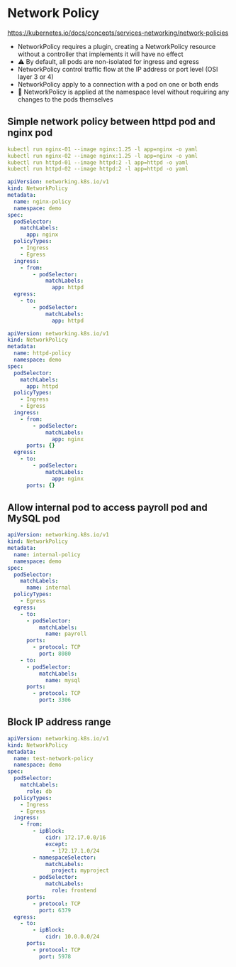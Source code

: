 # Network Policy

https://kubernetes.io/docs/concepts/services-networking/network-policies

* NetworkPolicy requires a plugin, creating a NetworkPolicy resource without a controller that implements it will have no effect
* ⚠️ By default, all pods are non-isolated for ingress and egress
* NetworkPolicy control traffic flow at the IP address or port level (OSI layer 3 or 4)
* NetworkPolicy apply to a connection with a pod on one or both ends
* 🦊 NetworkPolicy is applied at the namespace level without requiring any changes to the pods themselves

## Simple network policy between httpd pod and nginx pod

```yaml
kubectl run nginx-01 --image nginx:1.25 -l app=nginx -o yaml
kubectl run nginx-02 --image nginx:1.25 -l app=nginx -o yaml
kubectl run httpd-01 --image httpd:2 -l app=httpd -o yaml
kubectl run httpd-02 --image httpd:2 -l app=httpd -o yaml
```

```yaml
apiVersion: networking.k8s.io/v1
kind: NetworkPolicy
metadata:
  name: nginx-policy
  namespace: demo
spec:
  podSelector:
    matchLabels:
      app: nginx
  policyTypes:
    - Ingress
    - Egress
  ingress:
    - from:
        - podSelector:
            matchLabels:
              app: httpd
  egress:
    - to:
        - podSelector:
            matchLabels:
              app: httpd
```

```yaml
apiVersion: networking.k8s.io/v1
kind: NetworkPolicy
metadata:
  name: httpd-policy
  namespace: demo
spec:
  podSelector:
    matchLabels:
      app: httpd
  policyTypes:
    - Ingress
    - Egress
  ingress:
    - from:
        - podSelector:
            matchLabels:
              app: nginx
      ports: {}
  egress:
    - to:
        - podSelector:
            matchLabels:
              app: nginx
      ports: {}
```

## Allow internal pod to access payroll pod and MySQL pod

```yaml
apiVersion: networking.k8s.io/v1
kind: NetworkPolicy
metadata:
  name: internal-policy
  namespace: demo
spec:
  podSelector:
    matchLabels:
      name: internal
  policyTypes:
    - Egress
  egress:
    - to:
      - podSelector:
          matchLabels:
            name: payroll
      ports:
        - protocol: TCP
          port: 8080
    - to:
      - podSelector:
          matchLabels:
            name: mysql
      ports:
        - protocol: TCP
          port: 3306
```

## Block IP address range

```yaml
apiVersion: networking.k8s.io/v1
kind: NetworkPolicy
metadata:
  name: test-network-policy
  namespace: demo
spec:
  podSelector:
    matchLabels:
      role: db
  policyTypes:
    - Ingress
    - Egress
  ingress:
    - from:
        - ipBlock:
            cidr: 172.17.0.0/16
            except:
              - 172.17.1.0/24
        - namespaceSelector:
            matchLabels:
              project: myproject
        - podSelector:
            matchLabels:
              role: frontend
      ports:
        - protocol: TCP
          port: 6379
  egress:
    - to:
        - ipBlock:
            cidr: 10.0.0.0/24
      ports:
        - protocol: TCP
          port: 5978
```
